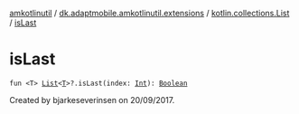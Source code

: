 [amkotlinutil](../../index.md) / [dk.adaptmobile.amkotlinutil.extensions](../index.md) / [kotlin.collections.List](index.md) / [isLast](is-last.md)

# isLast

`fun <T> `[`List`](https://kotlinlang.org/api/latest/jvm/stdlib/kotlin.collections/-list/index.html)`<`[`T`](is-last.md#T)`>?.isLast(index: `[`Int`](https://kotlinlang.org/api/latest/jvm/stdlib/kotlin/-int/index.html)`): `[`Boolean`](https://kotlinlang.org/api/latest/jvm/stdlib/kotlin/-boolean/index.html)

Created by bjarkeseverinsen on 20/09/2017.

